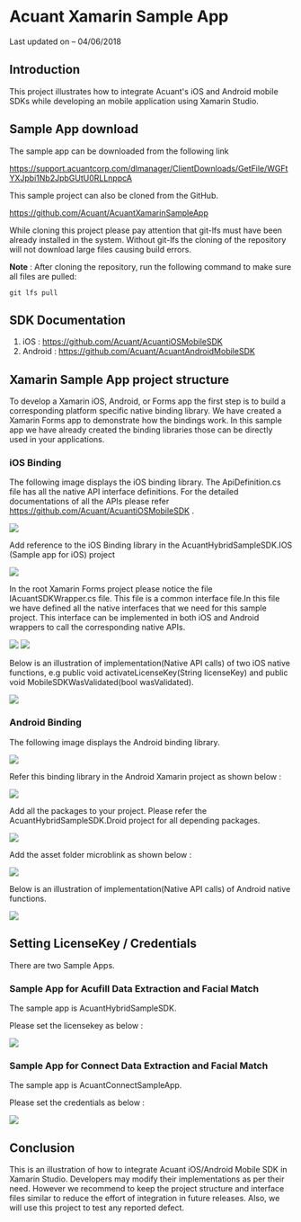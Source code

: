 # Acuant Xamarin Sample App

Last updated on – 04/06/2018


## Introduction

This project illustrates how to integrate Acuant's iOS and Android mobile SDKs while developing an mobile application using Xamarin Studio.

## Sample App download 

 The sample app can be downloaded from the following link 
 
https://support.acuantcorp.com/dlmanager/ClientDownloads/GetFile/WGFtYXJpbi1Nb2JpbGUtU0RLLnppcA

This sample project can also be cloned from the GitHub.

https://github.com/Acuant/AcuantXamarinSampleApp

While cloning this project please pay attention that git-lfs must have been already installed in the system. Without git-lfs the cloning of the repository will not download large files causing build errors.

**Note** : After cloning the repository, run the following command to make sure all files are pulled:

	git lfs pull


## SDK Documentation 

1.	iOS : https://github.com/Acuant/AcuantiOSMobileSDK
2.	Android : https://github.com/Acuant/AcuantAndroidMobileSDK

## Xamarin Sample App project structure

To develop a Xamarin iOS, Android, or Forms app the first step is to build a corresponding platform specific native binding library. We have created a Xamarin Forms app to demonstrate how the bindings work. In this sample app we have already created the binding libraries those can be directly used in your applications.

### iOS Binding

The following image displays the iOS binding library. The ApiDefinition.cs file has all the native API interface definitions. For the detailed documentations of all the APIs please refer https://github.com/Acuant/AcuantiOSMobileSDK . 

![](Documentation/Project-Structure-1.png)

Add reference to the iOS Binding library in the AcuantHybridSampleSDK.IOS (Sample app for iOS) project

![](Documentation/Project-Structure-2.png)

In the root Xamarin Forms project please notice the file IAcuantSDKWrapper.cs file. This file is a common interface file.In this file we have defined all the native interfaces that we need for this sample project. This interface can be implemented in both iOS and Android wrappers to call the corresponding native APIs.

![](Documentation/Project-Structure-3.png)  ![](Documentation/Project-Structure-4.png)


Below is an illustration of implementation(Native API calls) of two iOS native functions, e.g public void activateLicenseKey(String licenseKey) and public void MobileSDKWasValidated(bool wasValidated).

![](Documentation/Project-Structure-5.png)

### Android Binding

The following image displays the Android binding library.

![](Documentation/Project-Structure-6.png)

Refer this binding library in the Android Xamarin project as shown below :


![](Documentation/Project-Structure-7.png)

Add all the packages to your project. Please refer the AcuantHybridSampleSDK.Droid project for all depending packages.

![](Documentation/Project-Structure-8.png)

Add the asset folder microblink as shown below :

![](Documentation/Project-Structure-9.png)

Below is an illustration of implementation(Native API calls) of Android native functions.

![](Documentation/Project-Structure-10.png)

## Setting LicenseKey / Credentials

There are two Sample Apps. 

### Sample App for Acufill Data Extraction and Facial Match

The sample app is AcuantHybridSampleSDK.

Please set the licensekey as below :

![](Documentation/Acufil-Licensekey.png)

### Sample App for Connect Data Extraction and Facial Match

The sample app is AcuantConnectSampleApp.

Please set the credentials as below :

![](Documentation/Connect_credentails.png)

## Conclusion

This is an illustration of how to integrate Acuant iOS/Android Mobile SDK in Xamarin Studio. Developers may modify their implementations as per their need. However we recommend to keep the project structure and interface files similar to reduce the effort of integration in future releases. Also, we will use this project to test any reported defect.



